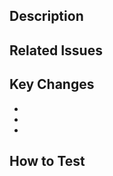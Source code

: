 ## Description
<!-- what does this PR do? a quick summary of changes. -->

## Related Issues
<!-- e.g. Closes #12 or Fixes #45 -->

## Key Changes
-
-
-

## How to Test
<!-- instructions to make the reviewer's life easier-->